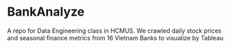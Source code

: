 # BankAnalyze
A repo for Data Engineering class in HCMUS. We crawled daily stock prices and seasonal finance metrics from 16 Vietnam Banks to visualize by Tableau

